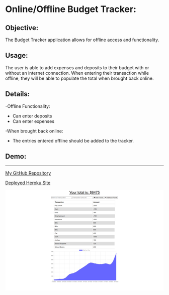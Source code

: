 # Online/Offline Budget Tracker:

## Objective:

The Budget Tracker application allows for offline access and functionality.

## Usage: 

The user is able to add expenses and deposits to their budget with or without an internet connection. When entering their transaction while offline, they will be able to populate the total when brought back online. 

## Details:

-Offline Functionality:

 * Can enter deposits
 * Can enter expenses

-When brought back online:

 * The entries entered offline should be added to the tracker. 


 ## Demo:

---
[My GitHub Repository](https://github.com/Maripia12/Online-Offline-Budget-Tracker)

[Deployed Heroku Site]()



![screenshot](Develop/Images/budgettracker.png)